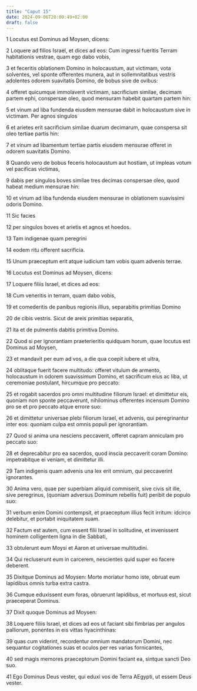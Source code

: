 ```yaml
---
title: "Caput 15"
date: 2024-09-06T20:00:49+02:00
draft: false
---
```



1 Locutus est Dominus ad Moysen, dicens:

2 Loquere ad filios Israel, et dices ad eos: Cum ingressi fueritis Terram habitationis vestrae, quam ego dabo vobis,

3 et feceritis oblationem Domino in holocaustum, aut victimam, vota solventes, vel sponte offerentes munera, aut in sollemnitatibus vestris adolentes odorem suavitatis Domino, de bobus sive de ovibus:

4 offeret quicumque immolaverit victimam, sacrificium similae, decimam partem ephi, conspersae oleo, quod mensuram habebit quartam partem hin:

5 et vinum ad liba fundenda eiusdem mensurae dabit in holocaustum sive in victimam. Per agnos singulos

6 et arietes erit sacrificium similae duarum decimarum, quae conspersa sit oleo tertiae partis hin:

7 et vinum ad libamentum tertiae partis eiusdem mensurae offeret in odorem suavitatis Domino.

8 Quando vero de bobus feceris holocaustum aut hostiam, ut impleas votum vel pacificas victimas,

9 dabis per singulos boves similae tres decimas conspersae oleo, quod habeat medium mensurae hin:

10 et vinum ad liba fundenda eiusdem mensurae in oblationem suavissimi odoris Domino.

11 Sic facies

12 per singulos boves et arietis et agnos et hoedos.

13 Tam indigenae quam peregrini

14 eodem ritu offerent sacrificia.

15 Unum praeceptum erit atque iudicium tam vobis quam advenis terrae.

16 Locutus est Dominus ad Moysen, dicens:

17 Loquere filiis Israel, et dices ad eos:

18 Cum veneritis in terram, quam dabo vobis,

19 et comederitis de panibus regionis illius, separabitis primitias Domino

20 de cibis vestris. Sicut de areis primitias separatis,

21 ita et de pulmentis dabitis primitiva Domino.

22 Quod si per ignorantiam praeterieritis quidquam horum, quae locutus est Dominus ad Moysen,

23 et mandavit per eum ad vos, a die qua coepit iubere et ultra,

24 oblitaque fuerit facere multitudo: offeret vitulum de armento, holocaustum in odorem suavissimum Domino, et sacrificum eius ac liba, ut ceremoniae postulant, hircumque pro peccato:

25 et rogabit sacerdos pro omni multitudine filiorum Israel: et dimittetur eis, quoniam non sponte peccaverunt, nihilominus offerentes incensum Domino pro se et pro peccato atque errore suo:

26 et dimittetur universae plebi filiorum Israel, et advenis, qui peregrinantur inter eos: quoniam culpa est omnis populi per ignorantiam.

27 Quod si anima una nesciens peccaverit, offeret capram anniculam pro peccato suo:

28 et deprecabitur pro ea sacerdos, quod inscia peccaverit coram Domino: impetrabitque ei veniam, et dimittetur illi.

29 Tam indigenis quam advenis una lex erit omnium, qui peccaverint ignorantes.

30 Anima vero, quae per superbiam aliquid commiserit, sive civis sit ille, sive peregrinus, (quoniam adversus Dominum rebellis fuit) peribit de populo suo:

31 verbum enim Domini contempsit, et praeceptum illius fecit irritum: idcirco delebitur, et portabit iniquitatem suam.

32 Factum est autem, cum essent filii Israel in solitudine, et invenissent hominem colligentem ligna in die Sabbati,

33 obtulerunt eum Moysi et Aaron et universae multitudini.

34 Qui recluserunt eum in carcerem, nescientes quid super eo facere deberent.

35 Dixitque Dominus ad Moysen: Morte moriatur homo iste, obruat eum lapidibus omnis turba extra castra.

36 Cumque eduxissent eum foras, obruerunt lapidibus, et mortuus est, sicut praeceperat Dominus.

37 Dixit quoque Dominus ad Moysen:

38 Loquere filiis Israel, et dices ad eos ut faciant sibi fimbrias per angulos palliorum, ponentes in eis vittas hyacinthinas:

39 quas cum viderint, recordentur omnium mandatorum Domini, nec sequantur cogitationes suas et oculos per res varias fornicantes,

40 sed magis memores praeceptorum Domini faciant ea, sintque sancti Deo suo.

41 Ego Dominus Deus vester, qui eduxi vos de Terra AEgypti, ut essem Deus vester.

